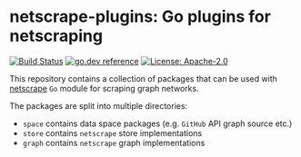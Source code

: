 # netscrape-plugins: Go plugins for netscraping

[![Build Status](https://github.com/milosgajdos/netscrape-plugins/workflows/CI/badge.svg)](https://github.com/milosgajdos/netscrape-plugins/actions?query=workflow%3ACI)
[![go.dev reference](https://img.shields.io/badge/go.dev-reference-007d9c?logo=go&logoColor=white&style=flat-square)](https://pkg.go.dev/github.com/milosgajdos/netscrape-plugins)
[![License: Apache-2.0](https://img.shields.io/badge/License-Apache--2.0-blue.svg)](https://opensource.org/licenses/Apache-2.0)

This repository contains a collection of packages that can be used with [netscrape](https://github.com/milosgajdos/netscrape) `Go` module for scraping graph networks.

The packages are split into multiple directories:
* `space` contains data space packages (e.g. `GitHub` API graph source etc.)
* `store` contains `netscrape` store implementations
* `graph` contains `netscrape` graph implementations
